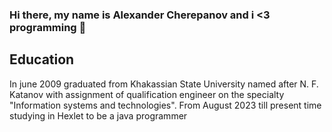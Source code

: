 ### Hi there, my name is Alexander Cherepanov and i <3 programming 👋
## Education
In june 2009 graduated from Khakassian State University named after N. F. Katanov with assignment of qualification engineer on the specialty "Information systems and technologies".
From August 2023 till present time studying in Hexlet to be a java programmer
<!--
**blonde2029/blonde2029** is a ✨ _special_ ✨ repository because its `README.md` (this file) appears on your GitHub profile.

Here are some ideas to get you started:

- 🔭 I’m currently working on ...
- 🌱 I’m currently learning ...
- 👯 I’m looking to collaborate on ...
- 🤔 I’m looking for help with ...
- 💬 Ask me about ...
- 📫 How to reach me: ...
- 😄 Pronouns: ...
- ⚡ Fun fact: ...
-->
